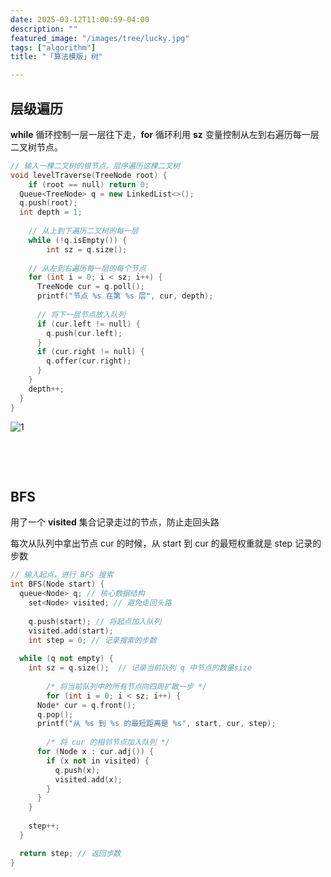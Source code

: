 ```yaml
---
date: 2025-03-12T11:00:59-04:00
description: ""
featured_image: "/images/tree/lucky.jpg"
tags: ["algorithm"]
title: "「算法模版」树"

---
```


## 层级遍历

**while** 循环控制⼀层⼀层往下⾛，**for** 循环利⽤ **sz** 变量控制从左到右遍历每⼀层⼆叉树节点。

```c++
// 输⼊⼀棵⼆叉树的根节点，层序遍历这棵⼆叉树
void levelTraverse(TreeNode root) {
	if (root == null) return 0;
  Queue<TreeNode> q = new LinkedList<>();
  q.push(root);
  int depth = 1;
 
	// 从上到下遍历⼆叉树的每⼀层
	while (!q.isEmpty()) {
		int sz = q.size();
    
    // 从左到右遍历每⼀层的每个节点
    for (int i = 0; i < sz; i++) {
      TreeNode cur = q.poll();
      printf("节点 %s 在第 %s 层", cur, depth);
      
      // 将下⼀层节点放⼊队列
      if (cur.left != null) {
        q.push(cur.left);
      }
      if (cur.right != null) {
        q.offer(cur.right);
      }
    }
    depth++;
  }
}
```

![1](/Users/aijunyang/DearAJ.github.io/static/images/btree/1.png)

&nbsp;

&nbsp;

## BFS

⽤了⼀个 **visited** 集合记录⾛过的节点，防⽌⾛回头路

每次从队列中拿出节点 cur 的时候，从 start 到 cur 的最短权重就是 step 记录的步数

```c++
// 输⼊起点，进⾏ BFS 搜索
int BFS(Node start) {
  queue<Node> q; // 核⼼数据结构
	set<Node> visited; // 避免⾛回头路
 
	q.push(start); // 将起点加⼊队列
	visited.add(start);
	int step = 0; // 记录搜索的步数
	
  while (q not empty) {
    int sz = q.size();	// 记录当前队列 q 中节点的数量size
    
		/* 将当前队列中的所有节点向四周扩散⼀步 */
 		for (int i = 0; i < sz; i++) {
      Node* cur = q.front();
      q.pop();
      printf("从 %s 到 %s 的最短距离是 %s", start, cur, step);
      
     	/* 将 cur 的相邻节点加⼊队列 */
      for (Node x : cur.adj()) {
        if (x not in visited) {
          q.push(x);
          visited.add(x);
        }
      }
    }
    
    step++;
  }

  return step; // 返回步数
}
```

